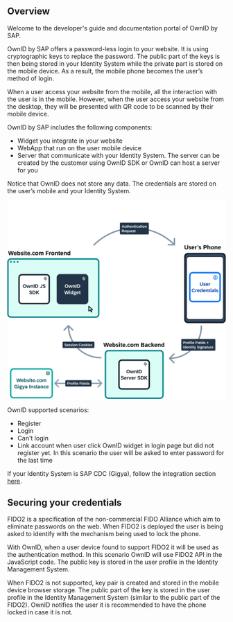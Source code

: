## Overview

Welcome to the developer's guide and documentation portal of OwnID by SAP.

OwnID by SAP offers a password-less login to your website. It is using cryptographic keys to replace the password. The public part of the keys is then being stored in your Identity System while the private part is stored on the mobile device. As a result, the mobile phone becomes the user’s method of login.

When a user access your website from the mobile, all the interaction with the user is in the mobile. However, when the user access your website from the desktop, they will be presented with QR code to be scanned by their mobile device.

OwnID by SAP includes the following components:
* Widget you integrate in your website
* WebApp that run on the user mobile device
* Server that communicate with your Identity System. The server can be created by the customer using OwnID SDK or OwnID can host a server for you

Notice that OwnID does not store any data. The credentials are stored on the user’s mobile and your Identity System. 

![architecture](_media/ownid-how-it-works.png)

OwnID supported scenarios:
* Register
* Login
* Can't login
* Link account when user click OwnID widget in login page but did not register yet. In this scenario the user will be asked to enter password for the last time

If your Identity System is SAP CDC (Gigya), follow the integration section [here](/gigya.md). 


## Securing your credentials
FIDO2 is a specification of the non-commercial FIDO Alliance which aim to eliminate passwords on the web. When FIDO2 is deployed the user is being asked to identify with the mechanism being used to lock the phone.

With OwnID, when a user device found to support FIDO2 it will be used as the authentication method. In this scenario OwnID will use FIDO2 API in the JavaScript code. The public key is stored in the user profile in the Identity Management System.

When FIDO2 is not supported, key pair is created and stored in the mobile device browser storage. The public part of the key is stored in the user profile in the Identity Management System (similar to the public part of the FIDO2). OwnID notifies the user it is recommended to have the phone locked in case it is not.


